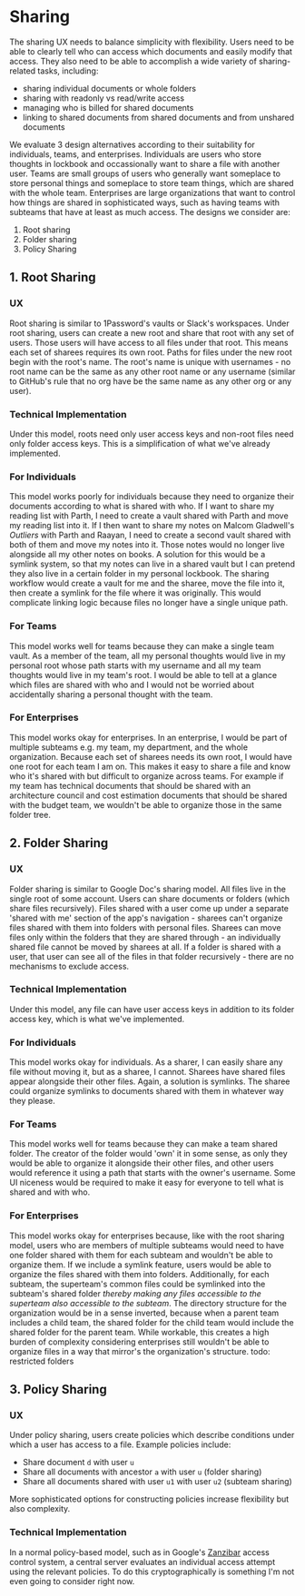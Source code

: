 # Sharing

The sharing UX needs to balance simplicity with flexibility. Users need to be able to clearly tell who can access which documents and easily modify that access. They also need to be able to accomplish a wide variety of sharing-related tasks, including:

* sharing individual documents or whole folders
* sharing with readonly vs read/write access
* managing who is billed for shared documents
* linking to shared documents from shared documents and from unshared documents

We evaluate 3 design alternatives according to their suitability for individuals, teams, and enterprises. Individuals are users who store thoughts in lockbook and occassionally want to share a file with another user. Teams are small groups of users who generally want someplace to store personal things and someplace to store team things, which are shared with the whole team. Enterprises are large organizations that want to control how things are shared in sophisticated ways, such as having teams with subteams that have at least as much access. The designs we consider are:

1. Root sharing
2. Folder sharing
3. Policy Sharing

## 1. Root Sharing

### UX

Root sharing is similar to 1Password's vaults or Slack's workspaces. Under root sharing, users can create a new root and share that root with any set of users. Those users will have access to all files under that root. This means each set of sharees requires its own root. Paths for files under the new root begin with the root's name. The root's name is unique with usernames - no root name can be the same as any other root name or any username (similar to GitHub's rule that no org have be the same name as any other org or any user).

### Technical Implementation

Under this model, roots need only user access keys and non-root files need only folder access keys. This is a simplification of what we've already implemented.

### For Individuals

This model works poorly for individuals because they need to organize their documents according to what is shared with who. If I want to share my reading list with Parth, I need to create a vault shared with Parth and move my reading list into it. If I then want to share my notes on Malcom Gladwell's _Outliers_ with Parth and Raayan, I need to create a second vault shared with both of them and move my notes into it. Those notes would no longer live alongside all my other notes on books. A solution for this would be a symlink system, so that my notes can live in a shared vault but I can pretend they also live in a certain folder in my personal lockbook. The sharing workflow would create a vault for me and the sharee, move the file into it, then create a symlink for the file where it was originally. This would complicate linking logic because files no longer have a single unique path.

### For Teams

This model works well for teams because they can make a single team vault. As a member of the team, all my personal thoughts would live in my personal root whose path starts with my username and all my team thoughts would live in my team's root. I would be able to tell at a glance which files are shared with who and I would not be worried about accidentally sharing a personal thought with the team.

### For Enterprises

This model works okay for enterprises. In an enterprise, I would be part of multiple subteams e.g. my team, my department, and the whole organization. Because each set of sharees needs its own root, I would have one root for each team I am on. This makes it easy to share a file and know who it's shared with but difficult to organize across teams. For example if my team has technical documents that should be shared with an architecture council and cost estimation documents that should be shared with the budget team, we wouldn't be able to organize those in the same folder tree.

## 2. Folder Sharing

### UX

Folder sharing is similar to Google Doc's sharing model. All files live in the single root of some account. Users can share documents or folders (which share files recursively). Files shared with a user come up under a separate 'shared with me' section of the app's navigation - sharees can't organize files shared with them into folders with personal files. Sharees can move files only within the folders that they are shared through - an individually shared file cannot be moved by sharees at all. If a folder is shared with a user, that user can see all of the files in that folder recursively - there are no mechanisms to exclude access.

### Technical Implementation

Under this model, any file can have user access keys in addition to its folder access key, which is what we've implemented.

### For Individuals

This model works okay for individuals. As a sharer, I can easily share any file without moving it, but as a sharee, I cannot. Sharees have shared files appear alongside their other files. Again, a solution is symlinks. The sharee could organize symlinks to documents shared with them in whatever way they please.

### For Teams

This model works well for teams because they can make a team shared folder. The creator of the folder would 'own' it in some sense, as only they would be able to organize it alongside their other files, and other users would reference it using a path that starts with the owner's username. Some UI niceness would be required to make it easy for everyone to tell what is shared and with who.

### For Enterprises

This model works okay for enterprises because, like with the root sharing model, users who are members of multiple subteams would need to have one folder shared with them for each subteam and wouldn't be able to organize them. If we include a symlink feature, users would be able to organize the files shared with them into folders. Additionally, for each subteam, the superteam's common files could be symlinked into the subteam's shared folder _thereby making any files accessible to the superteam also accessible to the subteam_. The directory structure for the organization would be in a sense inverted, because when a parent team includes a child team, the shared folder for the child team would include the shared folder for the parent team. While workable, this creates a high burden of complexity considering enterprises still wouldn't be able to organize files in a way that mirror's the organization's structure. todo: restricted folders

## 3. Policy Sharing

### UX

Under policy sharing, users create policies which describe conditions under which a user has access to a file. Example policies include:

* Share document `d` with user `u`
* Share all documents with ancestor `a` with user `u` (folder sharing)
* Share all documents shared with user `u1` with user `u2` (subteam sharing)

More sophisticated options for constructing policies increase flexibility but also complexity.

### Technical Implementation

In a normal policy-based model, such as in Google's [Zanzibar](https://storage.googleapis.com/pub-tools-public-publication-data/pdf/41f08f03da59f5518802898f68730e247e23c331.pdf) access control system, a central server evaluates an individual access attempt using the relevant policies. To do this cryptographically is something I'm not even going to consider right now.
